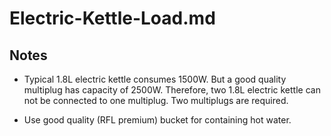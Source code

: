 # Electric-Kettle-Load.md

## Notes

* Typical 1.8L electric kettle consumes 1500W. But a good quality multiplug has capacity of 2500W. Therefore, two 1.8L electric kettle can not be connected to one multiplug. Two multiplugs are required.

* Use good quality (RFL premium) bucket for containing hot water.

